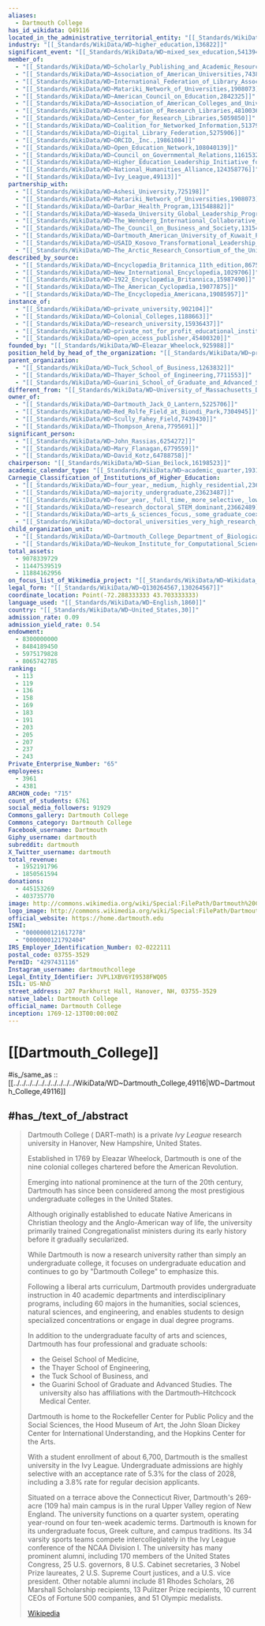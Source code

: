 ```yaml
---
aliases:
  - Dartmouth College
has_id_wikidata: Q49116
located_in_the_administrative_territorial_entity: "[[_Standards/WikiData/WD~Hanover,131908]]"
industry: "[[_Standards/WikiData/WD~higher_education,136822]]"
significant_event: "[[_Standards/WikiData/WD~mixed_sex_education,541394]]"
member_of:
  - "[[_Standards/WikiData/WD~Scholarly_Publishing_and_Academic_Resources_Coalition,647039]]"
  - "[[_Standards/WikiData/WD~Association_of_American_Universities,743812]]"
  - "[[_Standards/WikiData/WD~International_Federation_of_Library_Associations_and_Institutions,1334284]]"
  - "[[_Standards/WikiData/WD~Matariki_Network_of_Universities,1908073]]"
  - "[[_Standards/WikiData/WD~American_Council_on_Education,2842325]]"
  - "[[_Standards/WikiData/WD~Association_of_American_Colleges_and_Universities,4809602]]"
  - "[[_Standards/WikiData/WD~Association_of_Research_Libraries,4810036]]"
  - "[[_Standards/WikiData/WD~Center_for_Research_Libraries,5059850]]"
  - "[[_Standards/WikiData/WD~Coalition_for_Networked_Information,5137944]]"
  - "[[_Standards/WikiData/WD~Digital_Library_Federation,5275906]]"
  - "[[_Standards/WikiData/WD~ORCID,_Inc.,19861084]]"
  - "[[_Standards/WikiData/WD~Open_Education_Network,108040139]]"
  - "[[_Standards/WikiData/WD~Council_on_Governmental_Relations,116153205]]"
  - "[[_Standards/WikiData/WD~Higher_Education_Leadership_Initiative_for_Open_Scholarship,123938901]]"
  - "[[_Standards/WikiData/WD~National_Humanities_Alliance,124358776]]"
  - "[[_Standards/WikiData/WD~Ivy_League,49113]]"
partnership_with:
  - "[[_Standards/WikiData/WD~Ashesi_University,725198]]"
  - "[[_Standards/WikiData/WD~Matariki_Network_of_Universities,1908073]]"
  - "[[_Standards/WikiData/WD~DarDar_Health_Program,131548882]]"
  - "[[_Standards/WikiData/WD~Waseda_University_Global_Leadership_Program,131548886]]"
  - "[[_Standards/WikiData/WD~The_Wennberg_International_Collaborative_at_the_London_School_of_Economics,131548891]]"
  - "[[_Standards/WikiData/WD~The_Council_on_Business_and_Society,131548906]]"
  - "[[_Standards/WikiData/WD~Dartmouth_American_University_of_Kuwait_Program_(AUK),131548912]]"
  - "[[_Standards/WikiData/WD~USAID_Kosovo_Transformational_Leadership_Program,131548920]]"
  - "[[_Standards/WikiData/WD~The_Arctic_Research_Consortium_of_the_United_States,131548924]]"
described_by_source:
  - "[[_Standards/WikiData/WD~Encyclopædia_Britannica_11th_edition,867541]]"
  - "[[_Standards/WikiData/WD~New_International_Encyclopedia,1029706]]"
  - "[[_Standards/WikiData/WD~1922_Encyclopædia_Britannica,15987490]]"
  - "[[_Standards/WikiData/WD~The_American_Cyclopædia,19077875]]"
  - "[[_Standards/WikiData/WD~The_Encyclopedia_Americana,19085957]]"
instance_of:
  - "[[_Standards/WikiData/WD~private_university,902104]]"
  - "[[_Standards/WikiData/WD~Colonial_Colleges,1188663]]"
  - "[[_Standards/WikiData/WD~research_university,15936437]]"
  - "[[_Standards/WikiData/WD~private_not_for_profit_educational_institution,23002054]]"
  - "[[_Standards/WikiData/WD~open_access_publisher,45400320]]"
founded_by: "[[_Standards/WikiData/WD~Eleazar_Wheelock,925988]]"
position_held_by_head_of_the_organization: "[[_Standards/WikiData/WD~president,1255921]]"
parent_organization:
  - "[[_Standards/WikiData/WD~Tuck_School_of_Business,1263832]]"
  - "[[_Standards/WikiData/WD~Thayer_School_of_Engineering,7711553]]"
  - "[[_Standards/WikiData/WD~Guarini_School_of_Graduate_and_Advanced_Studies,131548954]]"
different_from: "[[_Standards/WikiData/WD~University_of_Massachusetts_Dartmouth,4118040]]"
owner_of:
  - "[[_Standards/WikiData/WD~Dartmouth_Jack_O_Lantern,5225706]]"
  - "[[_Standards/WikiData/WD~Red_Rolfe_Field_at_Biondi_Park,7304945]]"
  - "[[_Standards/WikiData/WD~Scully_Fahey_Field,7439430]]"
  - "[[_Standards/WikiData/WD~Thompson_Arena,7795691]]"
significant_person:
  - "[[_Standards/WikiData/WD~John_Rassias,6254272]]"
  - "[[_Standards/WikiData/WD~Mary_Flanagan,6779559]]"
  - "[[_Standards/WikiData/WD~David_Kotz,64788758]]"
chairperson: "[[_Standards/WikiData/WD~Sian_Beilock,16198523]]"
academic_calendar_type: "[[_Standards/WikiData/WD~academic_quarter,19310187]]"
Carnegie_Classification_of_Institutions_of_Higher_Education:
  - "[[_Standards/WikiData/WD~four_year,_medium,_highly_residential,23622828]]"
  - "[[_Standards/WikiData/WD~majority_undergraduate,23623487]]"
  - "[[_Standards/WikiData/WD~four_year,_full_time,_more_selective,_lower_transfer_in,23662432]]"
  - "[[_Standards/WikiData/WD~research_doctoral_STEM_dominant,23662489]]"
  - "[[_Standards/WikiData/WD~arts_&_sciences_focus,_some_graduate_coexistence,23662737]]"
  - "[[_Standards/WikiData/WD~doctoral_universities_very_high_research_activity,113624884]]"
child_organization_unit:
  - "[[_Standards/WikiData/WD~Dartmouth_College_Department_of_Biological_Sciences,45131749]]"
  - "[[_Standards/WikiData/WD~Neukom_Institute_for_Computational_Science,65074993]]"
total_assets:
  - 9078339729
  - 11447539519
  - 11884162956
on_focus_list_of_Wikimedia_project: "[[_Standards/WikiData/WD~Wikidata_WikiProject_Academic_Publisher,117222928]]"
legal_form: "[[_Standards/WikiData/WD~Q130264567,130264567]]"
coordinate_location: Point(-72.288333333 43.703333333)
language_used: "[[_Standards/WikiData/WD~English,1860]]"
country: "[[_Standards/WikiData/WD~United_States,30]]"
admission_rate: 0.09
admission_yield_rate: 0.54
endowment:
  - 8300000000
  - 8484189450
  - 5975179828
  - 8065742785
ranking:
  - 113
  - 119
  - 136
  - 158
  - 169
  - 183
  - 191
  - 203
  - 205
  - 207
  - 237
  - 243
Private_Enterprise_Number: "65"
employees:
  - 3961
  - 4381
ARCHON_code: "715"
count_of_students: 6761
social_media_followers: 91929
Commons_gallery: Dartmouth College
Commons_category: Dartmouth College
Facebook_username: Dartmouth
Giphy_username: dartmouth
subreddit: dartmouth
X_Twitter_username: dartmouth
total_revenue:
  - 1952191796
  - 1850561594
donations:
  - 445153269
  - 403735770
image: http://commons.wikimedia.org/wiki/Special:FilePath/Dartmouth%20College%20campus%202007-06-23%20Dartmouth%20Hall%2002.JPG
logo_image: http://commons.wikimedia.org/wiki/Special:FilePath/Dartmouth%20College%20logo.svg
official_website: https://home.dartmouth.edu
ISNI:
  - "0000000121617278"
  - "0000000121792404"
IRS_Employer_Identification_Number: 02-0222111
postal_code: 03755-3529
PermID: "4297431116"
Instagram_username: dartmouthcollege
Legal_Entity_Identifier: JVPL1XBV6YI9538FWQ05
ISIL: US-NhD
street_address: 207 Parkhurst Hall, Hanover, NH, 03755-3529
native_label: Dartmouth College
official_name: Dartmouth College
inception: 1769-12-13T00:00:00Z
---
```


# [[Dartmouth_College]] 

#is_/same_as :: [[../../../../../../../../../../WikiData/WD~Dartmouth_College,49116|WD~Dartmouth_College,49116]] 

## #has_/text_of_/abstract 

> Dartmouth College ( DART-məth) is a private *Ivy League* research university 
> in Hanover, New Hampshire, United States. 
> 
> Established in 1769 by Eleazar Wheelock, Dartmouth is one of the nine colonial colleges 
> chartered before the American Revolution. 
> 
> Emerging into national prominence at the turn of the 20th century, 
> Dartmouth has since been considered among the 
> most prestigious undergraduate colleges in the United States.
>
> Although originally established 
> to educate Native Americans in Christian theology and the Anglo-American way of life, 
> the university primarily trained Congregationalist ministers during its early history 
> before it gradually secularized. 
> 
> While Dartmouth is now a research university rather than simply an undergraduate college, 
> it focuses on undergraduate education and continues to go by "Dartmouth College" to emphasize this.
>
> Following a liberal arts curriculum, Dartmouth provides undergraduate instruction 
> in 40 academic departments and interdisciplinary programs, 
> including 60 majors in the humanities, social sciences, natural sciences, and engineering, 
> and enables students to design specialized concentrations or engage in dual degree programs. 
> 
> In addition to the undergraduate faculty of arts and sciences, 
> Dartmouth has four professional and graduate schools: 
> - the Geisel School of Medicine, 
> - the Thayer School of Engineering, 
> - the Tuck School of Business, and 
> - the Guarini School of Graduate and Advanced Studies. 
> The university also has affiliations with the Dartmouth–Hitchcock Medical Center. 
> 
> Dartmouth is home to the Rockefeller Center for Public Policy and the Social Sciences, 
> the Hood Museum of Art, the John Sloan Dickey Center for International Understanding, 
> and the Hopkins Center for the Arts. 
> 
> With a student enrollment of about 6,700, Dartmouth is the smallest university in the Ivy League. 
> Undergraduate admissions are highly selective with an acceptance rate of 5.3% for the class of 2028, 
> including a 3.8% rate for regular decision applicants.
>
> Situated on a terrace above the Connecticut River, Dartmouth's 269-acre (109 ha) main campus is in the rural Upper Valley region of New England. The university functions on a quarter system, operating year-round on four ten-week academic terms. Dartmouth is known for its undergraduate focus, Greek culture, and campus traditions. Its 34 varsity sports teams compete intercollegiately in the Ivy League conference of the NCAA Division I. The university has many prominent alumni, including 170 members of the United States Congress, 25 U.S. governors, 8 U.S. Cabinet secretaries, 3 Nobel Prize laureates, 2 U.S. Supreme Court justices, and a U.S. vice president. Other notable alumni include 81 Rhodes Scholars, 26 Marshall Scholarship recipients, 13 Pulitzer Prize recipients, 10 current CEOs of Fortune 500 companies, and 51 Olympic medalists.
>
> [Wikipedia](https://en.wikipedia.org/wiki/Dartmouth%20College) 

